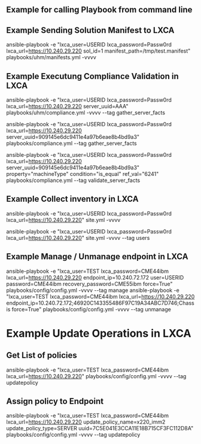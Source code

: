 Example for calling Playbook from command line
----------------------------------------------

Example Sending Solution Manifest to LXCA
----------------
ansible-playbook -e "lxca_user=USERID lxca_password=Passw0rd lxca_url=https://10.240.29.220 sol_id=1 manifest_path=/tmp/test.manifest" playbooks/uhm/manifests.yml -vvvv

Example Executung Compliance Validation in LXCA
----------------
ansible-playbook -e "lxca_user=USERID lxca_password=Passw0rd lxca_url=https://10.240.29.220 server_uuid=AAA" playbooks/uhm/compliance.yml -vvvv --tag gather_server_facts

ansible-playbook -e "lxca_user=USERID lxca_password=Passw0rd lxca_url=https://10.240.29.220 server_uuid=909145e6dc9411e4a97b6eae8b4bd9a3" playbooks/compliance.yml  --tag gather_server_facts

ansible-playbook -e "lxca_user=USERID lxca_password=Passw0rd lxca_url=https://10.240.29.220 server_uuid=909145e6dc9411e4a97b6eae8b4bd9a3" property="machineType" condition="is_equal" ref_val="6241" playbooks/compliance.yml  --tag validate_server_facts

Example Collect inventory in LXCA
----------------

ansible-playbook -e "lxca_user=USERID lxca_password=Passw0rd lxca_url=https://10.240.29.220" site.yml -vvvv

ansible-playbook -e "lxca_user=USERID lxca_password=Passw0rd lxca_url=https://10.240.29.220" site.yml -vvvv --tag users

Example Manage / Unmanage endpoint in LXCA
----------------

ansible-playbook -e "lxca_user=TEST lxca_password=CME44ibm lxca_url=https://10.240.29.220 endpoint_ip=10.240.72.172 user=USERID password=CME44ibm recovery_password=CME55ibm force=True" playbooks/config/config.yml -vvvv --tag manage
ansible-playbook -e "lxca_user=TEST lxca_password=CME44ibm lxca_url=https://10.240.29.220 endpoint_ip=10.240.72.172;46920C143355486F97C19A34ABC7D746;Chassis force=True" playbooks/config/config.yml -vvvv --tag unmanage

Example Update Operations in LXCA
============
Get List of policies
----------------
ansible-playbook -e "lxca_user=TEST lxca_password=CME44ibm lxca_url=https://10.240.29.220" playbooks/config/config.yml -vvvv --tag updatepolicy

Assign policy to Endpoint
----------------
ansible-playbook -e "lxca_user=TEST lxca_password=CME44ibm lxca_url=https://10.240.29.220 update_policy_name=x220_imm2 update_policy_type=SERVER uuid=7C5E041E3CCA11E18B715CF3FC112D8A" playbooks/config/config.yml -vvvv --tag updatepolicy
